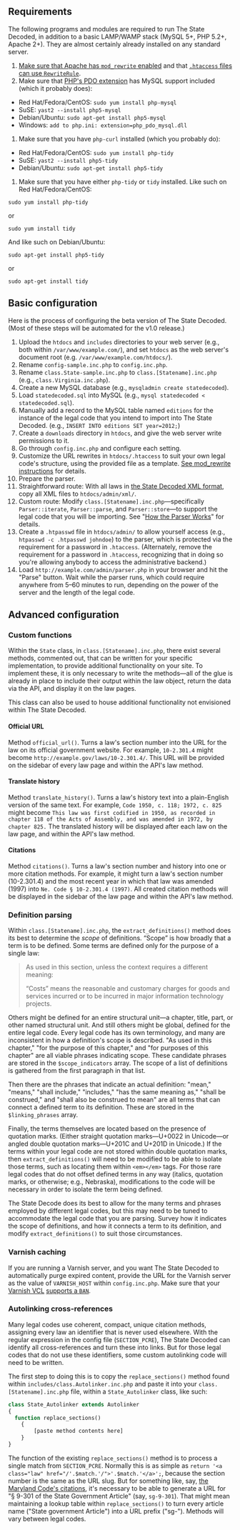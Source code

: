 ## Requirements

The following programs and modules are required to run The State Decoded, in addition to a basic LAMP/WAMP stack (MySQL 5+, PHP 5.2+, Apache 2+). They are almost certainly already installed on any standard server.

1. [Make sure that Apache has `mod_rewrite` enabled](http://stackoverflow.com/questions/9021425/how-to-check-if-mod-rewrite-is-enabled-in-php) and that [`.htaccess` files can use `RewriteRule`](https://help.ubuntu.com/community/EnablingUseOfApacheHtaccessFiles).
1. Make sure that [PHP's PDO extension](http://php.net/manual/en/book.pdo.php) has MySQL support included (which it probably does):
  * Red Hat/Fedora/CentOS: `sudo yum install php-mysql`
  * SuSE: `yast2 --install php5-mysql`
  * Debian/Ubuntu: `sudo apt-get install php5-mysql`
  * Windows: `add to php.ini: extension=php_pdo_mysql.dll`

1. Make sure that you have `php-curl` installed (which you probably do):
  * Red Hat/Fedora/CentOS: `sudo yum install php-tidy`
  * SuSE: `yast2 --install php5-tidy`
  * Debian/Ubuntu: `sudo apt-get install php5-tidy` 

1. Make sure that you have either `php-tidy` or `tidy` installed. Like such on Red Hat/Fedora/CentOS:

```
sudo yum install php-tidy
```
or
```
sudo yum install tidy
```
And like such on Debian/Ubuntu:
```
sudo apt-get install php5-tidy
```
or
```
sudo apt-get install tidy
```

## Basic configuration

Here is the process of configuring the beta version of The State Decoded. (Most of these steps will be automated for the v1.0 release.)

1. Upload the `htdocs` and `includes` directories to your web server (e.g., both within `/var/www/example.com/`), and set `htdocs` as the web server's document root (e.g. `/var/www/example.com/htdocs/`).
1. Rename `config-sample.inc.php` to `config.inc.php`.
1. Rename `class.State-sample.inc.php` to `class.[Statename].inc.php` (e.g., `class.Virginia.inc.php`).
1. Create a new MySQL database (e.g., `mysqladmin create statedecoded`).
1. Load `statedecoded.sql` into MySQL (e.g., `mysql statedecoded < statedecoded.sql`).
1. Manually add a record to the MySQL table named `editions` for the instance of the legal code that you intend to import into The State Decoded. (e.g., `INSERT INTO editions SET year=2012;`)
1. Create a `downloads` directory in `htdocs`, and give the web server write permissions to it.
1. Go through `config.inc.php` and configure each setting.
1. Customize the URL rewrites in `htdocs/.htaccess` to suit your own legal code's structure, using the provided file as a template. [See mod_rewrite instructions](http://httpd.apache.org/docs/current/mod/mod_rewrite.html) for details.
1. Prepare the parser.
  1. Straightforward route: With all laws in [the State Decoded XML format](https://github.com/statedecoded/statedecoded/wiki/XML-Format-for-Parser), copy all XML files to `htdocs/admin/xml/`.
  1. Custom route: Modify `class.[Statename].inc.php`—specifically `Parser::iterate`, `Parser::parse`, and `Parser::store`—to support the legal code that you will be importing. See "[How the Parser Works](https://github.com/statedecoded/statedecoded/wiki/How-the-Parser-Works)" for details.
1. Create a `.htpasswd` file in `htdocs/admin/` to allow yourself access (e.g., `htpasswd -c .htpasswd johndoe`) to the parser, which is protected via the requirement for a password in `.htaccess`. (Alternately, remove the requirement for a password in `.htaccess`, recognizing that in doing so you're allowing anybody to access the administrative backend.)
1. Load `http://example.com/admin/parser.php` in your browser and hit the "Parse" button. Wait while the parser runs, which could require anywhere from 5–60 minutes to run, depending on the power of the server and the length of the legal code.

## Advanced configuration

### Custom functions

Within the `State` class, in `class.[Statename].inc.php`, there exist several methods, commented out, that can be written for your specific implementation, to provide additional functionality on your site. To implement these, it is only necessary to write the methods—all of the glue is already in place to include their output within the law object, return the data via the API, and display it on the law pages.

This class can also be used to house additional functionality not envisioned within The State Decoded.

#### Official URL

Method `official_url()`. Turns a law's section number into the URL for the law on its official government website. For example, `10-2.301.4` might become `http://example.gov/laws/10-2.301.4/`. This URL will be provided on the sidebar of every law page and within the API's law method.

#### Translate history

Method `translate_history()`. Turns a law's history text into a plain-English version of the same text. For example, `Code 1950, c. 118; 1972, c. 825` might become `This law was first codified in 1950, as recorded in chapter 118 of the Acts of Assembly, and was amended in 1972, by chapter 825.` The translated history will be displayed after each law on the law page, and within the API's law method.

#### Citations

Method `citations()`. Turns a law's section number and history into one or more citation methods. For example, it might turn a law's section number (10-2.301.4) and the most recent year in which that law was amended (1997) into `Ne. Code § 10-2.301.4 (1997)`. All created citation methods will be displayed in the sidebar of the law page and within the API's law method.

### Definition parsing

Within `class.[Statename].inc.php`, the `extract_definitions()` method does its best to determine the *scope* of definitions. “Scope” is how broadly that a term is to be defined. Some terms are defined only for the purpose of a single law:

> As used in this section, unless the context requires a different meaning:
>
> “Costs” means the reasonable and customary charges for goods and services incurred or to be incurred in major information technology projects. 

Others might be defined for an entire structural unit—a chapter, title, part, or other named structural unit. And still others might be global, defined for the entire legal code. Every legal code has its own terminology, and many are inconsistent in how a definition's scope is described. "As used in this chapter," "for the purpose of this chapter," and "for purposes of this chapter" are all viable phrases indicating scope. These candidate phrases are stored in the `$scope_indicators` array. The scope of a list of definitions is gathered from the first paragraph in that list.

Then there are the phrases that indicate an actual definition: "mean," "means," "shall include," "includes," "has the same meaning as," "shall be construed," and "shall also be construed to mean" are all terms that can connect a defined term to its definition. These are stored in the `$linking_phrases` array.

Finally, the terms themselves are located based on the presence of quotation marks. (Either straight quotation marks—U+0022 in Unicode—or angled double quotation marks—U+201C and U+201D in Unicode.) If the terms within your legal code are not stored within double quotation marks, then `extract_definitions()` will need to be modified to be able to isolate those terms, such as locating them within `<em></em>` tags. For those rare legal codes that do not offset defined terms in any way (italics, quotation marks, or otherwise; e.g., Nebraska), modifications to the code will be necessary in order to isolate the term being defined.

The State Decode does its best to allow for the many terms and phrases employed by different legal codes, but this may need to be tuned to accommodate the legal code that you are parsing. Survey how it indicates the scope of definitions, and how it connects a term to its definition, and modify `extract_definitions()` to suit those circumstances.

### Varnish caching

If you are running a Varnish server, and you want The State Decoded to automatically purge expired content, provide the URL for the Varnish server as the value of `VARNISH_HOST` within `config.inc.php`. Make sure that your [Varnish VCL](https://www.varnish-cache.org/docs/2.1/tutorial/vcl.html) [supports a `BAN`](https://www.varnish-cache.org/docs/3.0/tutorial/purging.html#bans).

### Autolinking cross-references

Many legal codes use coherent, compact, unique citation methods, assigning every law an identifier that is never used elsewhere. With the regular expression in the config file (`SECTION_PCRE`), The State Decoded can identify all cross-references and turn these into links. But for those legal codes that do not use these identifiers, some custom autolinking code will need to be written.

The first step to doing this is to copy the `replace_sections()` method found within `includes/class.Autolinker.inc.php` and paste it into your `class.[Statename].inc.php` file, within a `State_Autolinker` class, like such:

```php
class State_Autolinker extends Autolinker
{
  function replace_sections()
	{
		[paste method contents here]
	}
}
```

The function of the existing `replace_sections()` method is to process a single match from `SECTION_PCRE`. Normally this is as simple as `return '<a class="law" href="/'.$match.'/">'.$match.'</a>';`, because the section number is the same as the URL slug. But for something like, say, [the Maryland Code's citations](https://github.com/statedecoded/law-identifier/blob/master/Maryland.md), it's necessary to be able to generate a URL for "§ 9-301 of the State Government Article" (say, `sg-9-301`). That might mean maintaining a lookup table within `replace_sections()` to turn every article name ("State government Article") into a URL prefix ("sg-"). Methods will vary between legal codes.
